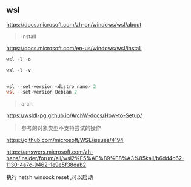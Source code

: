 ## wsl

https://docs.microsoft.com/zh-cn/windows/wsl/about

> install

https://docs.microsoft.com/en-us/windows/wsl/install

>

```powershell
wsl -l -o

wsl -l -v


wsl --set-version <distro name> 2
wsl --set-version Debian 2
```

> arch

https://wsldl-pg.github.io/ArchW-docs/How-to-Setup/

> 参考的对象类型不支持尝试的操作

https://github.com/microsoft/WSL/issues/4194

https://answers.microsoft.com/zh-hans/insider/forum/all/wsl2%E5%AE%89%E8%A3%85kali/b6dd4c62-1130-4a7c-9462-1e9e5f38dab2

执行 netsh winsock reset ,可以启动
